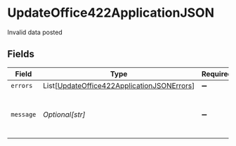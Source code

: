 # UpdateOffice422ApplicationJSON

Invalid data posted


## Fields

| Field                                                                                                         | Type                                                                                                          | Required                                                                                                      | Description                                                                                                   | Example                                                                                                       |
| ------------------------------------------------------------------------------------------------------------- | ------------------------------------------------------------------------------------------------------------- | ------------------------------------------------------------------------------------------------------------- | ------------------------------------------------------------------------------------------------------------- | ------------------------------------------------------------------------------------------------------------- |
| `errors`                                                                                                      | List[[UpdateOffice422ApplicationJSONErrors](../../models/operations/updateoffice422applicationjsonerrors.md)] | :heavy_minus_sign:                                                                                            | N/A                                                                                                           |                                                                                                               |
| `message`                                                                                                     | *Optional[str]*                                                                                               | :heavy_minus_sign:                                                                                            | N/A                                                                                                           | The given data was invalid.                                                                                   |